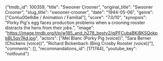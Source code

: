 {"tmdb_id": 100359, "title": "Swooner Crooner", "original_title": "Swooner Crooner", "slug_title": "swooner-crooner", "date": "1944-05-06", "genre": ["Com\u00e9die / Animation / Familial"], "score": "7.0/10", "synopsis": "Porky Pig's egg faces production problems when a crooning rooster distracts the hens from their jobs.", "image": "https://image.tmdb.org/t/p/w185_and_h278_bestv2/qjPFCubaBKiBKSQokpbBL5qv7Ad.jpg", "actors": ["Mel Blanc (Porky Pig (voice))", "Sara Berner (Chickens (voice))", "Richard Bickenbach (Bing Crosby Rooster (voice))"], "comments": [], "recommandations_id": [171744], "youtube_key": "notfound"}